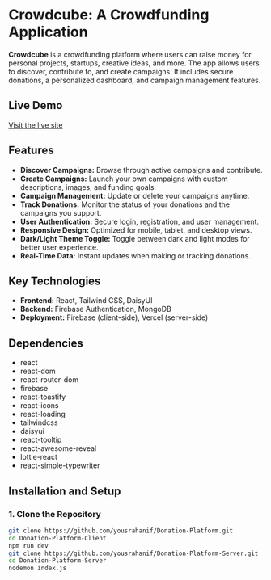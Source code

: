 # Crowdcube: A Crowdfunding Application

**Crowdcube** is a crowdfunding platform where users can raise money for personal projects, startups, creative ideas, and more. The app allows users to discover, contribute to, and create campaigns. It includes secure donations, a personalized dashboard, and campaign management features.

## Live Demo
[Visit the live site](https://fundtogether-37491.web.app/)

## Features
- **Discover Campaigns:** Browse through active campaigns and contribute.
- **Create Campaigns:** Launch your own campaigns with custom descriptions, images, and funding goals.
- **Campaign Management:** Update or delete your campaigns anytime.
- **Track Donations:** Monitor the status of your donations and the campaigns you support.
- **User Authentication:** Secure login, registration, and user management.
- **Responsive Design:** Optimized for mobile, tablet, and desktop views.
- **Dark/Light Theme Toggle:** Toggle between dark and light modes for better user experience.
- **Real-Time Data:** Instant updates when making or tracking donations.

## Key Technologies
- **Frontend:** React, Tailwind CSS, DaisyUI
- **Backend:** Firebase Authentication, MongoDB
- **Deployment:** Firebase (client-side), Vercel (server-side)

## Dependencies
- react
- react-dom
- react-router-dom
- firebase
- react-toastify
- react-icons
- react-loading
- tailwindcss
- daisyui
- react-tooltip
- react-awesome-reveal
- lottie-react
- react-simple-typewriter

## Installation and Setup

### 1. Clone the Repository
```bash
git clone https://github.com/yousrahanif/Donation-Platform.git
cd Donation-Platform-Client
npm run dev
git clone https://github.com/yousrahanif/Donation-Platform-Server.git
cd Donation-Platform-Server
nodemon index.js
